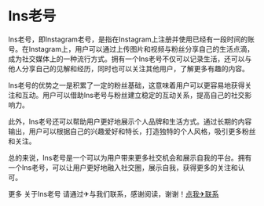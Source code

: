 # Ins老号

Ins老号，即Instagram老号，是指在Instagram上注册并使用已经有一段时间的账号。在Instagram上，用户可以通过上传图片和视频与粉丝分享自己的生活点滴，成为社交媒体上的一种流行方式。拥有一个Ins老号不仅可以记录生活，还可以与他人分享自己的见解和经历，同时也可以关注其他用户，了解更多有趣的内容。

Ins老号的优势之一是积累了一定的粉丝基础，这意味着用户可以更容易地获得关注和互动。用户可以借助Ins老号与粉丝建立稳定的互动关系，提高自己的社交影响力。

此外，Ins老号还可以帮助用户更好地展示个人品牌和生活方式。通过长期的内容输出，用户可以根据自己的兴趣爱好和特长，打造独特的个人风格，吸引更多粉丝和关注。

总的来说，Ins老号是一个可以为用户带来更多社交机会和展示自我的平台。拥有一个Ins老号，可以让用户更好地融入社交圈，展示自我，获得更多的关注和认可。

更多 关于Ins老号 请通过✈与我们联系，感谢阅读，谢谢！[点我✈联系](https://c.k02.cc)